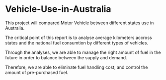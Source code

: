 # Vehicle-Use-in-Australia
This project will compared Motor Vehicle between different states use in Australia.

The critical point of this report is to analyse average kilometers accross states and the national fuel consumtion by different types of vehicles.

Through the analyses, we are able to manage the right amount of fuel in the future in order to balance between the supply and demand.

Therefore, we are able to eliminate fuel handling cost, and control the amount of pre-purchased fuel.
